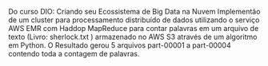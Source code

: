 Do curso DIO: Criando seu Ecossistema de Big Data na Nuvem
Implementão de um cluster para processamento distribuído de dados utilizando o serviço AWS EMR com
Haddop MapReduce para contar palavras em um arquivo de texto (Livro: sherlock.txt ) armazenado no AWS S3 através de
um algoritmo em Python.
O Resultado gerou 5 arquivos part-00001 a part-00004 contendo toda a contagem de palavras.
